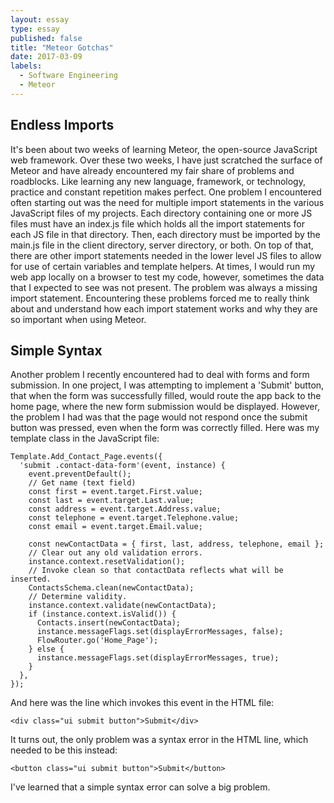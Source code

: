 ```yaml
---
layout: essay
type: essay
published: false
title: "Meteor Gotchas"
date: 2017-03-09
labels:
  - Software Engineering
  - Meteor
---
```


## Endless Imports

It's been about two weeks of learning Meteor, the open-source JavaScript web framework.  Over these two weeks, I have just scratched the surface of Meteor and have already encountered my fair share of problems and roadblocks. Like learning any new language, framework, or technology, practice and constant repetition makes perfect. One problem I encountered often starting out was the need for multiple import statements in the various JavaScript files of my projects. Each directory containing one or more JS files must have an index.js file which holds all the import statements for each JS file in that directory. Then, each directory must be imported by the main.js file in the client directory, server directory, or both. On top of that, there are other import statements needed in the lower level JS files to allow for use of certain variables and template helpers. At times, I would run my web app locally on a browser to test my code, however, sometimes the data that I expected to see was not present. The problem was always a missing import statement. Encountering these problems forced me to really think about and understand how each import statement works and why they are so important when using Meteor.

## Simple Syntax

Another problem I recently encountered had to deal with forms and form submission. In one project, I was attempting to implement a 'Submit' button, that when the form was successfully filled, would route the app back to the home page, where the new form submission would be displayed. However, the problem I had was that the page would not respond once the submit button was pressed, even when the form was correctly filled. Here was my template class in the JavaScript file:

```
Template.Add_Contact_Page.events({
  'submit .contact-data-form'(event, instance) {
    event.preventDefault();
    // Get name (text field)
    const first = event.target.First.value;
    const last = event.target.Last.value;
    const address = event.target.Address.value;
    const telephone = event.target.Telephone.value;
    const email = event.target.Email.value;

    const newContactData = { first, last, address, telephone, email };
    // Clear out any old validation errors.
    instance.context.resetValidation();
    // Invoke clean so that contactData reflects what will be inserted.
    ContactsSchema.clean(newContactData);
    // Determine validity.
    instance.context.validate(newContactData);
    if (instance.context.isValid()) {
      Contacts.insert(newContactData);
      instance.messageFlags.set(displayErrorMessages, false);
      FlowRouter.go('Home_Page');
    } else {
      instance.messageFlags.set(displayErrorMessages, true);
    }
  },
});
```

And here was the line which invokes this event in the HTML file:

```
<div class="ui submit button">Submit</div>
```

It turns out, the only problem was a syntax error in the HTML line, which needed to be this instead:

```
<button class="ui submit button">Submit</button>
```

I've learned that a simple syntax error can solve a big problem.
